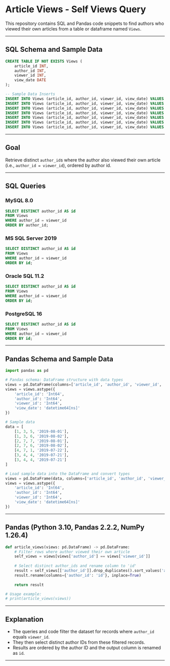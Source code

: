 
# Article Views - Self Views Query

This repository contains SQL and Pandas code snippets to find authors who viewed their own articles from a table or dataframe named `Views`.

---

## SQL Schema and Sample Data

```sql
CREATE TABLE IF NOT EXISTS Views (
    article_id INT,
    author_id INT,
    viewer_id INT,
    view_date DATE
);

-- Sample Data Inserts
INSERT INTO Views (article_id, author_id, viewer_id, view_date) VALUES (1, 3, 5, '2019-08-01');
INSERT INTO Views (article_id, author_id, viewer_id, view_date) VALUES (1, 3, 6, '2019-08-02');
INSERT INTO Views (article_id, author_id, viewer_id, view_date) VALUES (2, 7, 7, '2019-08-01');
INSERT INTO Views (article_id, author_id, viewer_id, view_date) VALUES (2, 7, 6, '2019-08-02');
INSERT INTO Views (article_id, author_id, viewer_id, view_date) VALUES (4, 7, 1, '2019-07-22');
INSERT INTO Views (article_id, author_id, viewer_id, view_date) VALUES (3, 4, 4, '2019-07-21');
INSERT INTO Views (article_id, author_id, viewer_id, view_date) VALUES (3, 4, 4, '2019-07-21');
```

---

## Goal

Retrieve distinct `author_id`s where the author also viewed their own article (i.e., `author_id = viewer_id`), ordered by author id.

---

## SQL Queries

### MySQL 8.0

```sql
SELECT DISTINCT author_id AS id
FROM Views
WHERE author_id = viewer_id
ORDER BY author_id;
```

### MS SQL Server 2019

```sql
SELECT DISTINCT author_id AS id
FROM Views
WHERE author_id = viewer_id
ORDER BY id;
```

### Oracle SQL 11.2

```sql
SELECT DISTINCT author_id AS id
FROM Views
WHERE author_id = viewer_id
ORDER BY id;
```

### PostgreSQL 16

```sql
SELECT DISTINCT author_id AS id
FROM Views
WHERE author_id = viewer_id
ORDER BY id;
```

---

## Pandas Schema and Sample Data

```python
import pandas as pd

# Pandas schema: DataFrame structure with data types
views = pd.DataFrame(columns=['article_id', 'author_id', 'viewer_id', 'view_date'])
views = views.astype({
    'article_id': 'Int64',
    'author_id': 'Int64',
    'viewer_id': 'Int64',
    'view_date': 'datetime64[ns]'
})

# Sample data
data = [
    [1, 3, 5, '2019-08-01'],
    [1, 3, 6, '2019-08-02'],
    [2, 7, 7, '2019-08-01'],
    [2, 7, 6, '2019-08-02'],
    [4, 7, 1, '2019-07-22'],
    [3, 4, 4, '2019-07-21'],
    [3, 4, 4, '2019-07-21']
]

# Load sample data into the DataFrame and convert types
views = pd.DataFrame(data, columns=['article_id', 'author_id', 'viewer_id', 'view_date'])
views = views.astype({
    'article_id': 'Int64',
    'author_id': 'Int64',
    'viewer_id': 'Int64',
    'view_date': 'datetime64[ns]'
})
```

---

## Pandas (Python 3.10, Pandas 2.2.2, NumPy 1.26.4)

```python
def article_views(views: pd.DataFrame) -> pd.DataFrame:
    # Filter rows where author viewed their own article
    self_views = views[views['author_id'] == views['viewer_id']]
    
    # Select distinct author_ids and rename column to 'id'
    result = self_views[['author_id']].drop_duplicates().sort_values('author_id')
    result.rename(columns={'author_id': 'id'}, inplace=True)
    
    return result

# Usage example:
# print(article_views(views))
```

---

## Explanation

- The queries and code filter the dataset for records where `author_id` equals `viewer_id`.
- They then select distinct author IDs from these filtered records.
- Results are ordered by the author ID and the output column is renamed as `id`.

---

